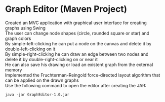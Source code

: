 # Graph Editor (Maven Project)
Created an MVC application with graphical user interface for creating graphs using Swing  
The user can change node shapes (circle, rounded square or star) and graph colors  
By simple-left-clicking he can put a node on the canvas and delete it by double-left-clicking on it  
By simple-right-clicking he can draw an edge between two nodes and delete it by double-right-clicking on or near it  
He can also save his drawing or load an existent graph from the external memory  
Implemented the Fruchterman-Reingold force-directed layout algorithm that can be applied on the drawn graphs  
Use the following command to open the editor after creating the JAR:  
```
java -jar GraphEditor-1.0.jar
```